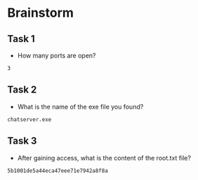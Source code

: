 # Brainstorm


## Task 1

* How many ports are open?

```
3
```

## Task 2

* What is the name of the exe file you found?

```
chatserver.exe
```

## Task 3

* After gaining access, what is the content of the root.txt file?

```
5b1001de5a44eca47eee71e7942a8f8a
```
